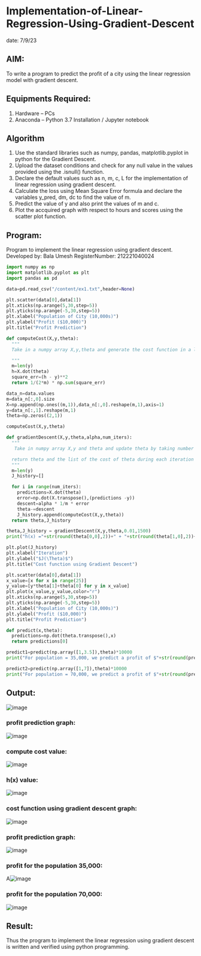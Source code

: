 # Implementation-of-Linear-Regression-Using-Gradient-Descent
date: 7/9/23

## AIM:
To write a program to predict the profit of a city using the linear regression model with gradient descent.

## Equipments Required:
1. Hardware – PCs
2. Anaconda – Python 3.7 Installation / Jupyter notebook

## Algorithm
1. Use the standard libraries such as numpy, pandas, matplotlib.pyplot in python for the Gradient Descent.
2. Upload the dataset conditions and check for any null value in the values provided using the .isnull() function.
3. Declare the default values such as n, m, c, L for the implementation of linear regression using gradient descent.
4. Calculate the loss using Mean Square Error formula and declare the variables y_pred, dm, dc to find the value of m.
5. Predict the value of y and also print the values of m and c.
6. Plot the accquired graph with respect to hours and scores using the scatter plot function.

## Program:

Program to implement the linear regression using gradient descent.
Developed by: Bala Umesh
RegisterNumber:  212221040024
```py
import numpy as np
import matplotlib.pyplot as plt 
import pandas as pd

data=pd.read_csv("/content/ex1.txt",header=None)

plt.scatter(data[0],data[1])
plt.xticks(np.arange(5,30,step=5))
plt.yticks(np.arange(-5,30,step=5))
plt.xlabel("Population of City (10,000s)")
plt.ylabel("Profit ($10,000)")
plt.title("Profit Prediction")

def computeCost(X,y,theta):
  """
  Take in a numpy array X,y,theta and generate the cost function in a linear regression model

  """
  m=len(y)  
  h=X.dot(theta)
  square_err=(h - y)**2
  return 1/(2*m) * np.sum(square_err)

data_n=data.values
m=data_n[:,0].size
X=np.append(np.ones((m,1)),data_n[:,0].reshape(m,1),axis=1)
y=data_n[:,1].reshape(m,1)
theta=np.zeros((2,1))

computeCost(X,y,theta)

def gradientDescent(X,y,theta,alpha,num_iters):
  """
   Take in numpy array X,y and theta and update theta by taking number with learning rate of alpha

  return theta and the list of the cost of theta during each iteration
  """
  m=len(y)
  J_history=[]

  for i in range(num_iters):
    predictions=X.dot(theta)
    error=np.dot(X.transpose(),(predictions -y))
    descent=alpha * 1/m * error
    theta-=descent
    J_history.append(computeCost(X,y,theta))
  return theta,J_history

theta,J_history = gradientDescent(X,y,theta,0.01,1500)
print("h(x) ="+str(round(theta[0,0],2))+" + "+str(round(theta[1,0],2))+"x1")

plt.plot(J_history)
plt.xlabel("Iteration")
plt.ylabel("$J(\Theta)$")
plt.title("Cost function using Gradient Descent")

plt.scatter(data[0],data[1])
x_value=[x for x in range(25)]
y_value=[y*theta[1]+theta[0] for y in x_value]
plt.plot(x_value,y_value,color="r")
plt.xticks(np.arange(5,30,step=5))
plt.yticks(np.arange(-5,30,step=5))
plt.xlabel("Population of City (10,000s)")
plt.ylabel("Profit ($10,000)")
plt.title("Profit Prediction")

def predict(x,theta):
  predictions=np.dot(theta.transpose(),x)
  return predictions[0]

predict1=predict(np.array([1,3.5]),theta)*10000
print("For population = 35,000, we predict a profit of $"+str(round(predict1,0)))

predict2=predict(np.array([1,7]),theta)*10000
print("For population = 70,000, we predict a profit of $"+str(round(predict2,0)))

```

## Output:
![image](https://github.com/BalaUmesh/Implementation-of-Linear-Regression-Using-Gradient-Descent/assets/113031742/35334cb3-6460-4f1e-bd3a-a85b64ab786f)
### profit prediction graph:
![image](https://github.com/BalaUmesh/Implementation-of-Linear-Regression-Using-Gradient-Descent/assets/113031742/bee2b385-ef01-4bf6-9ba1-d889dd912764)


### compute cost value:
![image](https://github.com/BalaUmesh/Implementation-of-Linear-Regression-Using-Gradient-Descent/assets/113031742/1489318c-88a9-4b7f-b866-448e902a2d3d)


### h(x) value:
![image](https://github.com/BalaUmesh/Implementation-of-Linear-Regression-Using-Gradient-Descent/assets/113031742/15afbe50-6518-438e-b1d0-895b94cd5ea8)


### cost function using gradient descent graph:
![image](https://github.com/BalaUmesh/Implementation-of-Linear-Regression-Using-Gradient-Descent/assets/113031742/fb6fcc81-1442-40d5-a5d5-9b87c165d868)


### profit prediction graph:
![image](https://github.com/BalaUmesh/Implementation-of-Linear-Regression-Using-Gradient-Descent/assets/113031742/d5c196e5-e30a-4602-b887-5b0a6e41e034)


### profit for the population 35,000:
A![image](https://github.com/BalaUmesh/Implementation-of-Linear-Regression-Using-Gradient-Descent/assets/113031742/a0bcdb3c-71d1-460a-885c-825d91a25c9c)


### profit for the population 70,000:
![image](https://github.com/BalaUmesh/Implementation-of-Linear-Regression-Using-Gradient-Descent/assets/113031742/27e76b41-60a8-494b-8ec5-59abdd6a45dc)




## Result:
Thus the program to implement the linear regression using gradient descent is written and verified using python programming.
